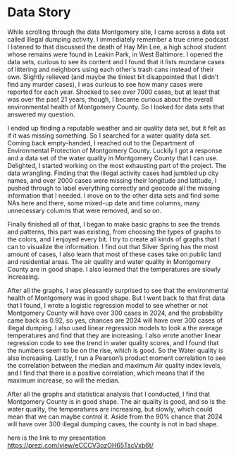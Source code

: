 # Data Story

While scrolling through the data Montgomery site, I came across a data set called illegal dumping activity. I immediately remember a true crime podcast I listened to that discussed the death of Hay Min Lee, a high school student whose remains were found in Leakin Park, in West Baltimore. I opened the data sets, curious to see its content and I found that it lists mundane cases of littering and neighbors using each other's trash cans instead of their own. Slightly relieved (and maybe the tiniest bit disappointed that I didn’t find any murder cases), I was curious to see how many cases were reported for each year. Shocked to see over 7000 cases, but at least that was over the past 21 years, though, I became curious about the overall environmental health of Montgomery County. So I looked for data sets that answered my question. 

I ended up finding a reputable weather and air quality data set, but it felt as if it was missing something. So I searched for a water quality data set. Coming back empty-handed, I reached out to the Department of Environmental Protection of Montgomery County. Luckily I got a response and a data set of the water quality in Montgomery County that I can use. Delighted, I started working on the most exhausting part of the project. The data wrangling. Finding that the illegal activity cases had jumbled up city names, and over 2000 cases were missing their longitude and latitude, I pushed through to label everything correctly and geocode all the missing information that I needed. I move on to the other data sets and find some NAs here and there, some mixed-up date and time columns, many unnecessary columns that were removed, and so on. 
	
 
 Finally finished all of that, I began to make basic graphs to see the trends and patterns, this part was existing, from choosing the types of graphs to the colors, and I enjoyed every bit. I try to create all kinds of graphs that I can to visualize the information. I find out that Silver Spring has the most amount of cases, I also learn that most of these cases take on public land and residential areas. The air quality and water quality in Montgomery County are in good shape. I also learned that the temperatures are slowly increasing. 
 	
  
  After all the graphs, I was pleasantly surprised to see that the environmental health of Montgomery was in good shape. But I went back to that first data that I found, I wrote a logistic regression model to see whether or not Montgomery County will have over 300 cases in 2024, and the probability came back as 0.92, so yes, chances are 2024 will have over 300 cases of illegal dumping. I also used linear regression models to look a the average temperatures and find that they are increasing. I also wrote another linear regression code to see the trend in water quality scores, and I found that the numbers seem to be on the rise, which is good. So the Water quality is also increasing. Lastly, I run a Pearson’s product moment correlation to see the correlation between the median and maximum Air quality index levels, and I find that there is a positive correlation, which means that if the maximum increase, so will the median.
	
 
 After all the graphs and statistical analysis that I conducted, I find that Montgomery County is in good shape. The air quality is good, and so is the water quality, the temperatures are increasing, but slowly, which could mean that we can maybe control it. Aside from the 90% chance that 2024 will have over 300 illegal dumping cases, the county is not in bad shape.

here is the link to my presentation 
https://prezi.com/view/eCCCV3ozOH65TscVxb6t/ 
